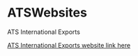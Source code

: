 # ATSWebsites
ATS International Exports

[ATS International Exports website link here](https://atsexports.com/)
